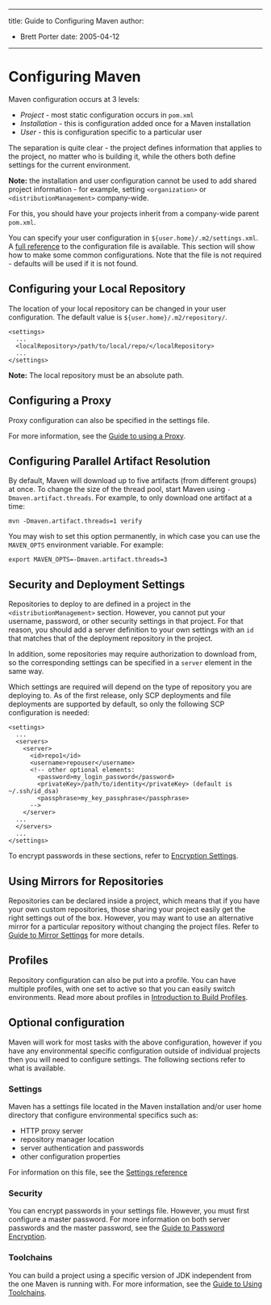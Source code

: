 ---

title: Guide to Configuring Maven
author: 
- Brett Porter
date: 2005-04-12
----------------

<!--
Licensed to the Apache Software Foundation (ASF) under one
or more contributor license agreements.  See the NOTICE file
distributed with this work for additional information
regarding copyright ownership.  The ASF licenses this file
to you under the Apache License, Version 2.0 (the
"License"); you may not use this file except in compliance
with the License.  You may obtain a copy of the License at

http://www.apache.org/licenses/LICENSE-2.0

Unless required by applicable law or agreed to in writing,
software distributed under the License is distributed on an
"AS IS" BASIS, WITHOUT WARRANTIES OR CONDITIONS OF ANY
KIND, either express or implied.  See the License for the
specific language governing permissions and limitations
under the License.
-->

# Configuring Maven

Maven configuration occurs at 3 levels:

- _Project_ - most static configuration occurs in `pom.xml`
- _Installation_ - this is configuration added once for a Maven installation
- _User_ - this is configuration specific to a particular user

The separation is quite clear - the project defines information that applies to the project, no matter who is building it, while the others both define settings for the current environment.

**Note:** the installation and user configuration cannot be used to add shared project information - for example, setting `<organization>` or `<distributionManagement>` company-wide.

For this, you should have your projects inherit from a company-wide parent `pom.xml`.

You can specify your user configuration in `${user.home}/.m2/settings.xml`. A [full reference](../../maven-settings/settings.html) to the configuration file is available. This section will show how to make some common configurations. Note that the file is not required - defaults will be used if it is not found.

## Configuring your Local Repository

The location of your local repository can be changed in your user configuration. The default value is `${user.home}/.m2/repository/`.

```unknown
<settings>
  ...
  <localRepository>/path/to/local/repo/</localRepository>
  ...
</settings>
```

**Note:** The local repository must be an absolute path.

## Configuring a Proxy

Proxy configuration can also be specified in the settings file.

For more information, see the [Guide to using a Proxy](./guide-proxies.html).

## Configuring Parallel Artifact Resolution

By default, Maven will download up to five artifacts \(from different groups\) at once. To change the size of the thread pool, start Maven using `-Dmaven.artifact.threads`. For example, to only download one artifact at a time:

```
mvn -Dmaven.artifact.threads=1 verify
```

You may wish to set this option permanently, in which case you can use the `MAVEN_OPTS` environment variable. For example:

```
export MAVEN_OPTS=-Dmaven.artifact.threads=3
```

## Security and Deployment Settings

Repositories to deploy to are defined in a project in the `<distributionManagement>` section. However, you cannot put your username, password, or other security settings in that project. For that reason, you should add a server definition to your own settings with an `id` that matches that of the deployment repository in the project.

In addition, some repositories may require authorization to download from, so the corresponding settings can be specified in a `server` element in the same way.

Which settings are required will depend on the type of repository you are deploying to. As of the first release, only SCP deployments and file deployments are supported by default, so only the following SCP configuration is needed:

```unknown
<settings>
  ...
  <servers>
    <server>
      <id>repo1</id>
      <username>repouser</username>
      <!-- other optional elements:
        <password>my_login_password</password>
        <privateKey>/path/to/identity</privateKey> (default is ~/.ssh/id_dsa)
        <passphrase>my_key_passphrase</passphrase>
      -->
    </server>
  ...
  </servers>
  ...
</settings>
```

To encrypt passwords in these sections, refer to [Encryption Settings](./guide-encryption.html).

## Using Mirrors for Repositories

Repositories can be declared inside a project, which means that if you have your own custom repositories, those sharing your project easily get the right settings out of the box. However, you may want to use an alternative mirror for a particular repository without changing the project files. Refer to [Guide to Mirror Settings](./guide-mirror-settings.html) for more details.

## Profiles

Repository configuration can also be put into a profile. You can have multiple profiles, with one set to active so that you can easily switch environments. Read more about profiles in [Introduction to Build Profiles](../introduction/introduction-to-profiles.html).

## Optional configuration

Maven will work for most tasks with the above configuration, however if you have any environmental specific configuration outside of individual projects then you will need to configure settings. The following sections refer to what is available.

### Settings

Maven has a settings file located in the Maven installation and/or user home directory that configure environmental specifics such as:

- HTTP proxy server
- repository manager location
- server authentication and passwords
- other configuration properties

For information on this file, see the [Settings reference](/settings.html)

### Security

You can encrypt passwords in your settings file. However, you must first configure a master password. For more information on both server passwords and the master password, see the [Guide to Password Encryption](./guide-encryption.html).

### Toolchains

You can build a project using a specific version of JDK independent from the one Maven is running with. For more information, see the [Guide to Using Toolchains](./guide-using-toolchains.html).

